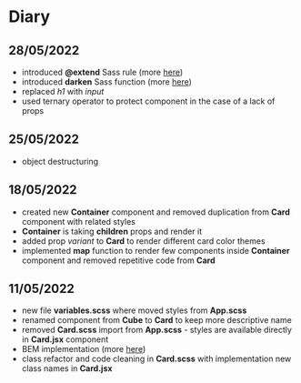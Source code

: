 # Diary

## 28/05/2022

- introduced **@extend** Sass rule (more [here](https://sass-lang.com/documentation/at-rules/extend))
- introduced **darken** Sass function (more [here](https://sass-lang.com/documentation/modules/color#darken))
- replaced _h1_ with _input_
- used ternary operator to protect component in the case of a lack of props

## 25/05/2022

- object destructuring

## 18/05/2022

- created new **Container** component and removed duplication from **Card** component with related styles
- **Container** is taking **children** props and render it
- added prop _variant_ to **Card** to render different card color themes
- implemented **map** function to render few components inside **Container** component and removed repetitive code from **Card**

## 11/05/2022

- new file **variables.scss** where moved styles from **App.scss**
- renamed component from **Cube** to **Card** to keep more descriptive name
- removed **Card.scss** import from **App.scss** - styles are available directly in **Card.jsx** component
- BEM implementation (more [here](http://getbem.com/naming/))
- class refactor and code cleaning in **Card.scss** with implementation new class names in **Card.jsx**
